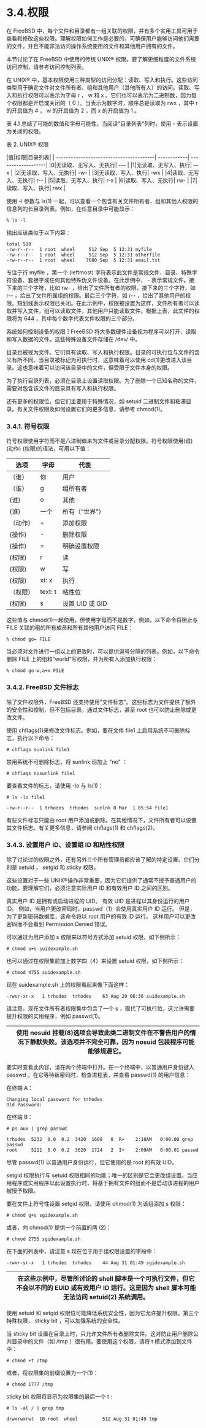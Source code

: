 # 3.4.权限

在 FreeBSD 中，每个文件和目录都有一组关联的权限，并有多个实用工具可用于查看和修改这些权限。理解权限如何工作是必要的，可确保用户能够访问他们需要的文件，并且不能非法访问操作系统使用的文件和其他用户拥有的文件。

本节讨论了在 FreeBSD 中使用的传统 UNIX® 权限。要了解更细粒度的文件系统访问控制，请参考访问控制列表。

在 UNIX® 中，基本权限使用三种类型的访问分配：读取、写入和执行。这些访问类型用于确定文件对文件所有者、组和其他用户（其他所有人）的访问。读取、写入和执行权限可以表示为字母 r ， w 和 x 。它们也可以表示为二进制数，因为每个权限都是开启或关闭的（ 0 ）。当表示为数字时，顺序总是读取为 rwx ，其中 r 的开启值为 4 ， w 的开启值为 2 ，而 x 的开启值为 1 。

表 4.1 总结了可能的数值和字母可能性。当阅读"目录列表"列时，使用 - 表示设置为关闭的权限。

表 2. UNIX® 权限

|值|权限|目录列表| | ----------------------------------------| ------------| -------------------| |0|无读取、无写入、无执行| --- | |1|无读取、无写入、执行| --x | |2|无读取、写入、无执行| -w- | |3|无读取、写入、执行| -wx | |4|读取、无写入、无执行| r-- | |5|读取、无写入、执行| r-x | |6|读取、写入、无执行| rw- | |7|读取、写入、执行| rwx |

使用 -l 参数与 ls(1) 一起，可以查看一个包含有关文件所有者、组和其他人权限的信息列的长目录列表。例如，在任意目录中可能显示：

```
% ls -l
```

输出应该类似于以下内容：

```
total 530
-rw-r--r--  1 root  wheel     512 Sep  5 12:31 myfile
-rw-r--r--  1 root  wheel     512 Sep  5 12:31 otherfile
-rw-r--r--  1 root  wheel    7680 Sep  5 12:31 email.txt
```

专注于行 myfile ，第一个 (leftmost) 字符表示此文件是常规文件、目录、特殊字符设备、套接字或任何其他特殊伪文件设备。在此示例中， - 表示常规文件。接下来的三个字符，比如 rw- ，给出了文件所有者的权限。接下来的三个字符，如 r-- ，给出了文件所属组的权限。最后三个字符，如 r-- ，给出了其他用户的权限。短划线表示权限已关闭。在此示例中，权限被设置为这样，文件所有者可以读取并写入文件，组可以读取文件，其他用户只能读取文件。根据上表，此文件的权限将为 644 ，其中每个数字代表文件权限的三个部分。

系统如何控制设备的权限？FreeBSD 将大多数硬件设备视为程序可以打开、读取和写入数据的文件。这些特殊设备文件存储在 /dev/ 中。

目录也被视为文件。它们具有读取、写入和执行权限。目录的可执行位与文件的含义有所不同。当目录被标记为可执行时，这意味着可以使用 cd(1)更改进入该目录。这也意味着可以访问该目录中的文件，但受限于文件本身的权限。

为了执行目录列表，必须在目录上设置读取权限。为了删除一个已知名称的文件，需要对包含该文件的目录具有写入和执行权限。

还有更多的权限位，但它们主要用于特殊情况，如 setuid 二进制文件和粘滞目录。有关文件权限及如何设置它们的更多信息，请参考 chmod(1)。

### 3.4.1. 符号权限

符号权限使用字符而不是八进制值来为文件或目录分配权限。符号权限使用(谁) (动作) (权限)的语法，可用以下值：

| 选项     | 字母    | 代表             |
| ---------- | --------- | ------------------ |
| （谁）   | 你      | 用户             |
| （谁）   | g       | 组所有者         |
| (谁)     | o       | 其他             |
| (谁)     | 一个    | 所有（“世界”） |
| （动作） | +       | 添加权限         |
| (操作)   | -       | 删除权限         |
| (操作)   | \=   | 明确设置权限     |
| (权限)   | r       | 读               |
| (权限)   | w       | 写               |
| (权限)   | xt: x   | 执行             |
| （权限） | text: t | 粘性位           |
| (权限)   | s       | 设置 UID 或 GID  |

这些值与 chmod(1)一起使用，但使用字母而不是数字。例如，以下命令将阻止与 FILE 关联的组的所有成员和所有其他用户访问 FILE：

```
% chmod go= FILE
```

当必须对文件进行一组以上的更改时，可以提供逗号分隔的列表。例如，以下命令删除 FILE 上的组和“world”写权限，并为所有人添加执行权限：

```
% chmod go-w,a+x FILE
```

### 3.4.2. FreeBSD 文件标志

除了文件权限外，FreeBSD 还支持使用"文件标志"。这些标志为文件提供了额外的安全性和控制，但不包括目录。通过文件标志，甚至 root 也可以防止删除或更改文件。

使用 chflags(1)来修改文件标志。例如，要在文件 file1 上启用系统不可删除标志，执行以下命令：

```
# chflags sunlink file1
```

禁用系统不可删除标志，将 sunlink 前加上 "no" ：

```
# chflags nosunlink file1
```

要查看文件的标志，请使用 -lo 与 ls(1)：

```
# ls -lo file1
```

```
-rw-r--r--  1 trhodes  trhodes  sunlnk 0 Mar  1 05:54 file1
```

有些文件标志只能由 root 用户添加或删除。在其他情况下，文件所有者可以设置其文件标志。有关更多信息，请参阅 chflags(1) 和 chflags(2)。

### 3.4.3. 设置用户 ID、设置组 ID 和粘性权限

除了讨论过的权限之外，还有另外三个所有管理员都应该了解的特定设置。它们分别是 setuid ， setgid 和 sticky 权限。

这些设置对于一些 UNIX®操作非常重要，因为它们提供了通常不授予普通用户的功能。要理解它们，必须注意实际用户 ID 和有效用户 ID 之间的区别。

真实用户 ID 是拥有或启动进程的 UID。 有效 UID 是进程以其身份运行的用户 ID。 例如，当用户更改密码时，passwd（1）会使用真实用户 ID 运行。 但是，为了更新密码数据库，该命令将以 root 用户的有效 ID 运行。 这样用户可以更改密码而不会看到 Permission Denied 错误。

可以通过为用户添加 s 权限来以符号方式添加 setuid 权限，如下例所示：

```
# chmod u+s suidexample.sh
```

也可以通过在权限集前加上数字四（4）来设置 setuid 权限，如下例所示：

```
# chmod 4755 suidexample.sh
```

现在 suidexample.sh 上的权限看起来像下面这样：

```
-rwsr-xr-x   1 trhodes  trhodes    63 Aug 29 06:36 suidexample.sh
```

请注意，现在文件所有者权限集中包含了一个 s ，取代了可执行位。这允许需要提升权限的实用程序，例如 passwd(1)。

|  | 使用 nosuid 挂载(8)选项会导致此类二进制文件在不警告用户的情况下静默失败。该选项并不完全可靠，因为 nosuid 包装程序可能能够规避它。 |
| -- | ----------------------------------------------------------------------------------------------------------------------------------- |

要实时查看此内容，请在两个终端中打开。在一个终端中，以普通用户身份键入 passwd 。在它等待新密码时，检查进程表，并查看 passwd(1) 的用户信息：

 在终端 A：

```
Changing local password for trhodes
Old Password:
```

 在终端 B：

```
# ps aux | grep passwd
```

```
trhodes  5232  0.0  0.2  3420  1608   0  R+    2:10AM   0:00.00 grep passwd
root     5211  0.0  0.2  3620  1724   2  I+    2:09AM   0:00.01 passwd
```

尽管 passwd(1) 以普通用户身份运行，但它使用的是 root 的有效 UID。

setgid 权限执行与 setuid 权限相同的功能；唯一的区别是它会更改组设置。当应用程序或实用程序以此设置执行时，将基于拥有文件的组而不是启动该进程的用户被授予权限。

要在文件上符号性设置 setgid 权限，请使用 chmod(1) 为该组添加 s 权限：

```
# chmod g+s sgidexample.sh
```

或者，向 chmod(1) 提供一个前置的两 (2)：

```
# chmod 2755 sgidexample.sh
```

在下面的列表中，请注意 s 现在位于用于组权限设置的字段中：

```
-rwxr-sr-x   1 trhodes  trhodes    44 Aug 31 01:49 sgidexample.sh
```

|  | 在这些示例中，尽管所讨论的 shell 脚本是一个可执行文件，但它不会以不同的 EUID 或有效用户 ID 运行。这是因为 shell 脚本可能无法访问 setuid(2) 系统调用。 |
| -- | ------------------------------------------------------------------------------------------------------------------------------------------------------- |

使用 setuid 和 setgid 权限位可能降低系统安全性，因为它允许提升权限。第三个特殊权限， sticky bit ，可以加强系统的安全性。

当 sticky bit 设置在目录上时，只允许文件所有者删除文件。这对防止用户删除公共目录中的文件（如 /tmp ）很有用。要使用这个权限，请将 t 模式添加到文件中：

```
# chmod +t /tmp
```

或者，将权限集的前缀设置为一个(1)：

```
# chmod 1777 /tmp
```

sticky bit 权限将显示为权限集的最后一个 t :

```
# ls -al / | grep tmp
```

```
drwxrwxrwt  10 root  wheel         512 Aug 31 01:49 tmp
```
